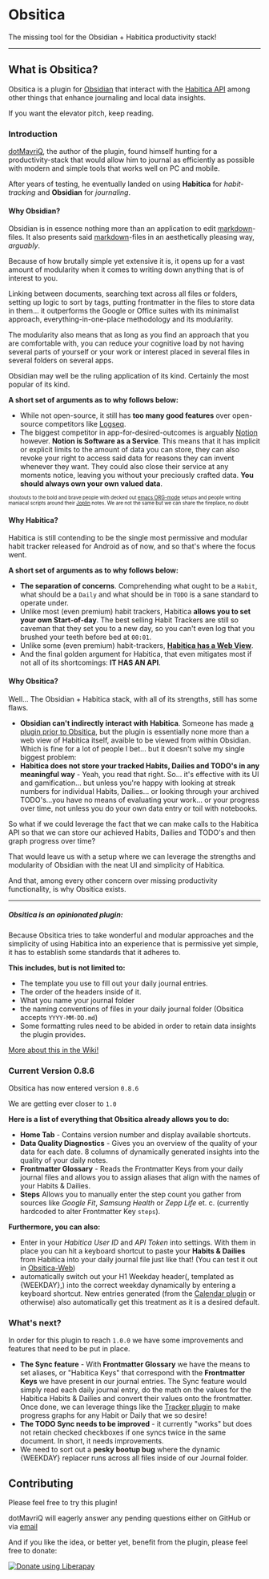 
# Obsitica

The missing tool for the Obsidian + Habitica productivity stack!

---
## What is Obsitica?
Obsitica is a plugin for [Obsidian](https://obsidian.md/) that interact with the [Habitica API](https://habitica.com/apidoc/) among other things that enhance journaling and local data insights. 

If you want the elevator pitch, keep reading.

### Introduction 
[dotMavriQ](https://github.com/dotMavriQ), the author of the plugin, found himself hunting for a productivity-stack that would allow him to journal as efficiently as possible with modern and simple tools that works well on PC and mobile. 

After years of testing, he eventually landed on using **Habitica** for *habit-tracking* and **Obsidian** for *journaling*.

#### Why Obsidian?

Obsidian is in essence nothing more than an application to edit [markdown](https://en.wikipedia.org/wiki/Markdown)-files. It also presents said [markdown](https://en.wikipedia.org/wiki/Markdown)-files in an aesthetically pleasing way, *arguably*.

Because of how brutally simple yet extensive it is, it opens up for a vast amount of modularity when it comes to writing down anything that is of interest to you. 

Linking between documents, searching text across all files or folders, setting up logic to sort by tags, putting frontmatter in the files to store data in them... it outperforms the Google or Office suites with its minimalist approach, everything-in-one-place methodology and its modularity.

The modularity also means that as long as you find an approach that you are comfortable with, you can reduce your cognitive load by not having several parts of yourself or your work or interest placed in several files in several folders on several apps.  

Obsidian may well be the ruling application of its kind. Certainly the most popular of its kind.

**A short set of arguments as to why follows below:**
* While not open-source, it still has **too many good features** over open-source competitors like [Logseq](https://logseq.com/).
* The biggest competitor in app-for-desired-outcomes is arguably [Notion](https://www.notion.com/) however. **Notion is Software as a Service**. This means that it has implicit or explicit limits to the amount of data you can store, they can also revoke your right to access said data for reasons they can invent whenever they want. They could also close their service at any moments notice, leaving you without your preciously crafted data. **You should always own your own valued data**.

<sub><sup>shoutouts to the bold and brave people with decked out [emacs ORG-mode](https://orgmode.org/) setups and people writing maniacal scripts around their [Joplin](https://joplinapp.org/) notes. We are not the same but we can share the fireplace, no doubt</sub></sup>

#### Why Habitica?

Habitica is still contending to be the single most permissive and modular habit tracker released for Android as of now, and so that's where the focus went.

**A short set of arguments as to why follows below:**

* **The separation of concerns**. Comprehending what ought to be a `Habit`, what should be a `Daily` and what should be in `TODO` is a sane standard to operate under.
* Unlike most (even premium) habit trackers, Habitica **allows you to set your own Start-of-day**. The best selling Habit Trackers are still so caveman that they set you to a new day, so you can't even log that you brushed your teeth before bed at `00:01`.  
* Unlike some (even premium) habit-trackers, **[Habitica has a Web View](https://habitica.com/)**.
* And the final golden argument for Habitica, that even mitigates most if not all of its shortcomings: **IT HAS AN API**. 

#### Why Obsitica? 
Well... The Obsidian + Habitica stack, with all of its strengths, still has some flaws.

- **Obsidian can't indirectly interact with Habitica**. Someone has made [a plugin prior to Obsitica](obsidian://show-plugin?id=obsidian-habitica-integration), but the plugin is essentially none more than a web view of Habitica itself, avaible to be viewed from within Obsidian. Which is fine for a lot of people I bet... but it doesn't solve my single biggest problem:
- **Habitica does not store your tracked Habits, Dailies and TODO's in any meaningful way** - Yeah, you read that right. So... it's effective with its UI and gamification... but unless you're happy with looking at streak numbers for individual Habits, Dailies... or looking through your archived TODO's...you have no means of evaluating your work... or your progress over time, not unless you do your own data entry or toil with notebooks.

So what if we could leverage the fact that we can make calls to the Habitica API so that we can store our achieved Habits, Dailies and TODO's and then graph progress over time? 

That would leave us with a setup where we can leverage the strengths and modularity of Obsidian with the neat UI and simplicity of Habitica.

And that, among every other concern over missing productivity functionality, is why Obsitica exists.

---
##### Obsitica is an opinionated plugin:
Because Obsitica tries to take wonderful and modular approaches and the simplicity of using Habitica into an experience that is permissive yet simple, it has to establish some standards that it adheres to. 

**This includes, but is not limited to:**

- The template you use to fill out your daily journal entries.
- The order of the headers inside of it. 
- What you name your journal folder
- the naming conventions of files in your daily journal folder (Obsitica accepts `YYYY-MM-DD.md`)
- Some formatting rules need to be abided in order to retain data insights the plugin provides.

[More about this in the Wiki!](https://github.com/dotMavriQ/Obsitica/wiki/Getting-Started) 


### Current Version 0.8.6

Obsitica has now entered version `0.8.6` 

We are getting ever closer to `1.0` 

**Here is a list of everything that Obsitica already allows you to do:** 

- **Home Tab** - Contains version number and display available shortcuts.
- **Data Quality Diagnostics** - Gives you an overview of the quality of your data for each date. 8 columns of dynamically generated insights into the quality of your daily notes.
- **Frontmatter Glossary** - Reads the Frontmatter Keys from your daily journal files and allows you to assign aliases that align with the names of your Habits & Dailies.
- **Steps** Allows you to manually enter the step count you gather from sources like *Google Fit*, *Samsung Health* or *Zepp Life* et. c. (currently hardcoded to alter Frontmatter Key `steps`). 

**Furthermore, you can also:**
- Enter in your *Habitica User ID* and *API Token* into settings. With them in place you can hit a keyboard shortcut to paste your **Habits & Dailies** from Habitica into your daily journal file just like that! (You can test it out in [Obsitica-Web](https://dotmavriq.github.io/Obsitica-Web/))
- automatically switch out your H1 Weekday header(, templated as {WEEKDAY},) into the correct weekday dynamically by entering a keyboard shortcut. New entries generated (from the [Calendar plugin](https://github.com/liamcain/obsidian-calendar-plugin) or otherwise) also automatically get this treatment as it is a desired default.


### What's next?

In order for this plugin to reach `1.0.0` we have some improvements and features that need to be put in place.

- **The Sync feature** - With **Frontmatter Glossary** we have the means to set aliases, or "Habitica Keys" that correspond with the **Frontmatter Keys** we have present in our journal entries. The Sync feature would simply read each daily journal entry, do the math on the values for the Habitica Habits & Dailies and convert their values onto the frontmatter. Once done, we can leverage things like the [Tracker plugin](https://github.com/pyrochlore/obsidian-tracker) to make progress graphs for any Habit or Daily that we so desire!
- **The TODO Sync needs to be improved** - it currently "works" but does not retain checked checkboxes if one syncs twice in the same document. In short, it needs improvements.  
- We need to sort out a **pesky bootup bug** where the dynamic {WEEKDAY} replacer runs across all files inside of our Journal folder.

## Contributing

Please feel free to try this plugin! 

dotMavriQ will eagerly answer any pending questions either on GitHub or via [email](mailto:obsitica+dotmavriq@gmail.com)

And if you like the idea, or better yet, benefit from the plugin, please feel free to donate:

<noscript><a href="https://liberapay.com/dotMavriQ/donate"><img alt="Donate using Liberapay" src="https://liberapay.com/assets/widgets/donate.svg"></a></noscript>
